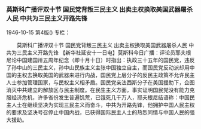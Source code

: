 ### 莫斯科广播评双十节  国民党背叛三民主义  出卖主权换取美国武器屠杀人民  中共为三民主义开路先锋

1946-10-15
第4版()
专栏：

　　莫斯科广播评双十节
    国民党背叛三民主义
    出卖主权换取美国武器屠杀人民
    中共为三民主义开路先锋
    【新华社延安十一日电】莫斯科今日广播：评论员耶夫根尼论中国建国卅五周年纪念（即十月十日）时指出：执政三十五年的国民党，违反了孙中山的三民主义，孙中山民族主义主张中国独立自主，而国民党反动派却用中国的主权去换取美国的武器来进行内战，国民党上层分子的反民主政策不允许民主人士参加管理国家，与民权主义相矛盾。国民党亲法西斯分子在美国援助下，企图消灭中共建立的解放区与民主制度。在民生主义方面，事实证明国民党没有能力克服经济危机，许多省份发生普遍饥荒，已饿死几千万人，耶夫根尼结语称：中国民主人士在继续坚决为实现三民主义而奋斗，中共为开路先锋，他拥护中国人民主权的要求及坚决号召停止中国内战，已获得国际民主人士的热烈同情与中国人民的强大援助。
